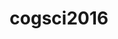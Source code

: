 ---
layout: page
title: cogsci2016
description: R package for creating a reproducible CogSci submission
img: /assets/img/writing.png
redirect: https://github.com/kemacdonald/cogsci2016
---